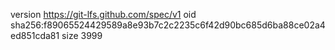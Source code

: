 version https://git-lfs.github.com/spec/v1
oid sha256:f89065524429589a8e93b7c2c2235c6f42d90bc685d6ba88ce02a4ed851cda81
size 3999
